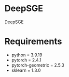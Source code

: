 # DeepSGE
DeepSGE
# Requirements
- python = 3.9.19
- pytorch = 2.4.1
- pytorch-geometric = 2.5.3
- sklearn = 1.3.0
